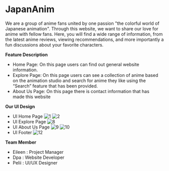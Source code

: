 # JapanAnim

We are a group of anime fans united by one passion "the colorful world of Japanese animation". Through this website, we want to share our love for anime with fellow fans. 
Here, you will find a wide range of information, from the latest anime reviews, viewing recommendations, and more importantly a fun discussions about your favorite characters.

**Feature Description**<br>
* Home Page: On this page users can find out general website information.
* Explore Page: On this page users can see a collection of anime based on the animation studio and search for anime they like using the “Search” feature that has been provided.
* About Us Page: On this page there is contact information that has made this website

**Our UI Design**
* UI Home Page
![1](https://github.com/user-attachments/assets/1b50c366-64e9-44e4-9d08-ad41c3dce795)
![2](https://github.com/user-attachments/assets/75a827c4-7214-4583-b0ec-9b4786bba851)
* UI Explore Page
![8](https://github.com/user-attachments/assets/113662ac-2829-4cb3-8572-fbfc2d8cafcc)
* UI About Us Page
![9](https://github.com/user-attachments/assets/40289504-6d2f-4b46-9ebe-21fd5e52b6aa)
![10](https://github.com/user-attachments/assets/06b4852b-bf7c-490d-8d0a-3a107dcd6ffd)
* UI Footer
![12](https://github.com/user-attachments/assets/d09dc78e-2281-4f3a-bb1a-fb970755c07a)

**Team Member**
* Eileen  : Project Manager
* Dpa     : Website Developer
* Pelii   : UI/UX Designer
